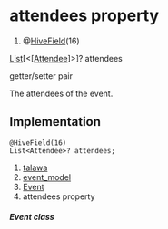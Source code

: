 
<div>

# attendees property

</div>


<div>

1.  @[HiveField](https://pub.dev/documentation/hive/2.2.3/hive/HiveField-class.html)(16)

</div>

[List](https://api.flutter.dev/flutter/dart-core/List-class.html)[\<[[Attendee](../../models_events_event_model/Attendee-class.md)]\>]?
attendees


getter/setter pair




The attendees of the event.



## Implementation

``` language-dart
@HiveField(16)
List<Attendee>? attendees;
```







1.  [talawa](../../index.md)
2.  [event_model](../../models_events_event_model/)
3.  [Event](../../models_events_event_model/Event-class.md)
4.  attendees property

##### Event class







